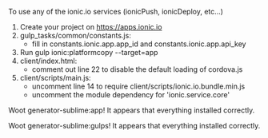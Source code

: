 To use any of the ionic.io services (ionicPush, ionicDeploy, etc...)                                                                                   
  1) Create your project on https://apps.ionic.io                                                                                                      
  2) gulp_tasks/common/constants.js:                                                                                                                   
     - fill in constants.ionic.app.app_id and constants.ionic.app.api_key                                                                              
  3) Run gulp ionic:platformcopy --target=app                                                                                                          
  4) client/index.html:                                                                                                                                
     - comment out line 22 to disable the default loading of cordova.js                                                                                
  5) client/scripts/main.js:                                                                                                                           
     - uncomment line 14 to require client/scripts/ionic.io.bundle.min.js                                                                              
     - uncomment the module dependency for 'ionic.service.core'                                                                                        
                                                                                                                                                       
Woot generator-sublime:app! It appears that everything installed correctly.                                                                            
                                                                                                                                                       
Woot generator-sublime:gulps! It appears that everything installed correctly. 